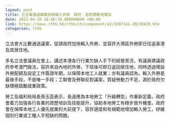 ```yaml
---
layout: post
title: 立法會通過議案加快輸入外勞　政府︰容許規範地增加
date: 2023-04-20 18:48:34.000000000 +08:00
link: https://news.rthk.hk/rthk/ch/component/k2/1697141-20230420.htm
categories: rthk
---
```


立法會大比數通過議案，促請政府加快輸入外勞，並容許大灣區外勞即日往返香港及其居住地。

多名立法會議員在會上，講述本港各行行業欠缺人手下的經營苦況，有議員建議政府參考澳門做法，容許來自內地的外勞，下班後可即日返回居住地，同時透過增設外勞配額及設定工作簽證年期，以保障本地工人就業；亦有議員認為，輸入外勞是最後手段，不是唯一手段；工聯會及勞聯反對議案，質疑勞動力不足，源於政府欠缺積極鼓勵就業政策。

勞工及福利局局長孫玉菡表示，長遠應為本地勞工「升級轉型」作重新定義，政府會着力加強各行各業的資歷培訓及技能提升，協助本地勞工有穩步晉升機會。政府會在保障本地工人優先就業的大前提下，容許適度和有規範地增加輸入勞工，紓緩個別行業或工種人手短缺的問題。
